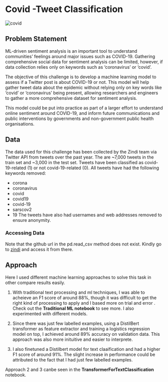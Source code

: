 # Covid -Tweet Classification


![covid](https://user-images.githubusercontent.com/70687495/180223270-13dd1044-dea8-4237-8f80-706231697ede.JPG)
## Problem Statement

ML-driven sentiment analysis is an important tool to understand communities’ feelings around major issues such as COVID-19. 
Gathering comprehensive social data for sentiment analysis can be limited, however, if data collection relies only on keywords such as ‘coronavirus’ or ‘covid’.

The objective of this challenge is to develop a machine learning model to assess if a Twitter post is about COVID-19 or not. 
This model will help gather tweet data about the epidemic without relying only on key words like ‘covid’ or ‘coronavirus’ being present,
allowing researchers and engineers to gather a more comprehensive dataset for sentiment analysis.

This model could be put into practice as part of a larger effort to understand online sentiment around COVID-19,
and inform future communications and public interventions by governments and non-government public health organisations.

## Data 
The data used for this challenge has been collected by the Zindi team 
via Twitter API from tweets over the past year. The are ~7,000 tweets in the train set and ~3,000 in the test set.
Tweets have been classified as covid-19-related (1) or not covid-19-related (0). All tweets have had the following keywords removed:

* corona
* coronavirus
* covid
* covid19
* covid-19
* sarscov2
* 19
The tweets have also had usernames and web addresses removed to ensure anonymity.

### Accessing Data

Note that the github url in the pd.read_csv method does not exist. Kindly 
go to [zindi](https://zindi.africa/competitions/zindiweekendz-learning-covid-19-tweet-classification-challenge/data) and access it from there.

## Approach 

Here I used different machine learning approaches to solve this task in other compare results easily.

1. With traditional text processing and ml techniques, I was able to acheieve an F1 score of around 88%, though it was difficult to get the right kind of processing to apply
and I based more on trial and error . Check out the **Traditional ML notebook**  to see more. I also experimented with different models. 


2. Since there was just few labelled examples, using a DistilBert transformer as feature extractor and training a logistics regression model on top,
I achieved around 89% accuracy on validation data. This approach was also more inituitive and easier to interprete.

3. I also finetuned a Distilbert model for text claaification and had a higher F1 score of around 91%. The slight increase in 
performance could be attributed to the fact that I had just few labelled examples.

Approach 2 and 3 canbe seen in the **TransformerForTextClassification** notebook. 
